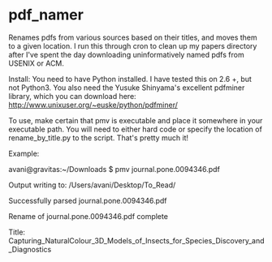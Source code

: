 pdf_namer
=========

Renames pdfs from various sources based on their titles, and moves them to a given location.  I run this through cron to clean up my papers directory after I've spent the day downloading uninformatively named pdfs from USENIX or ACM.

Install:
You need to have Python installed. I have tested this on 2.6 +, but not Python3.
You also need the Yusuke Shinyama's excellent pdfminer library, which you can
download here: http://www.unixuser.org/~euske/python/pdfminer/

To use, make certain that pmv is executable and place it somewhere in your
executable path.  You will need to either hard code or specify the location of
rename_by_title.py to the script.  That's pretty much it!

Example:

avani@gravitas:~/Downloads $ pmv journal.pone.0094346.pdf

Output writing to: /Users/avani/Desktop/To_Read/

Successfully parsed journal.pone.0094346.pdf

Rename of journal.pone.0094346.pdf complete

Title:
Capturing_NaturalColour_3D_Models_of_Insects_for_Species_Discovery_and_Diagnostics
